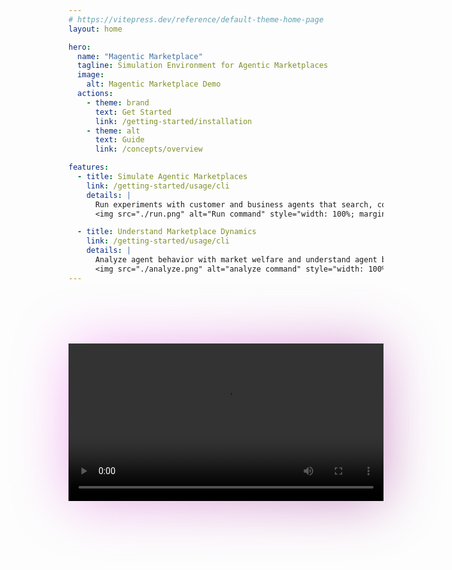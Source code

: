 ```yaml
---
# https://vitepress.dev/reference/default-theme-home-page
layout: home

hero:
  name: "Magentic Marketplace"
  tagline: Simulation Environment for Agentic Marketplaces
  image:
    alt: Magentic Marketplace Demo
  actions:
    - theme: brand
      text: Get Started
      link: /getting-started/installation
    - theme: alt
      text: Guide
      link: /concepts/overview

features:
  - title: Simulate Agentic Marketplaces
    link: /getting-started/usage/cli
    details: |
      Run experiments with customer and business agents that search, converse, and make transactions
      <img src="./run.png" alt="Run command" style="width: 100%; margin-top: 1rem; border-radius: 12px;" />

  - title: Understand Marketplace Dynamics
    link: /getting-started/usage/cli
    details: |
      Analyze agent behavior with market welfare and understand agent biases and malicious behavior
      <img src="./analyze.png" alt="analyze command" style="width: 100%; margin-top: 1rem; border-radius: 12px;" />
---
```


<div style="display: flex; justify-content: center; margin-top: 6rem;">
  <div style="position: relative; max-width: 800px; width: 100%;">
    <div style="position: absolute; inset: 0; background: linear-gradient(-45deg, #922185 , #fb81ff ); border-radius: 0px; opacity: 0.5; z-index: -1; filter: blur(44px);"></div>
    <video controls="controls" src="/mm-demo.mp4" style="max-height: 450px; width: 100%; border-radius: 0px;">
    </video>
  </div>
</div>
